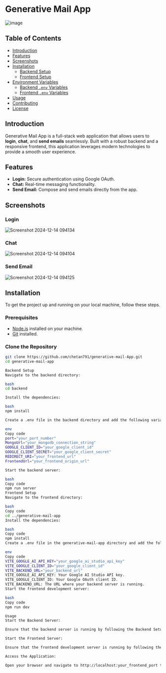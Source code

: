 # Generative Mail App

![image](https://github.com/user-attachments/assets/38049438-7b95-4a28-a5c3-9b4c72eded72)


## Table of Contents

- [Introduction](#introduction)
- [Features](#features)
- [Screenshots](#screenshots)
- [Installation](#installation)
  - [Backend Setup](#backend-setup)
  - [Frontend Setup](#frontend-setup)
- [Environment Variables](#environment-variables)
  - [Backend `.env` Variables](#backend-env-variables)
  - [Frontend `.env` Variables](#frontend-env-variables)
- [Usage](#usage)
- [Contributing](#contributing)
- [License](#license)

## Introduction

Generative Mail App is a full-stack web application that allows users to **login**, **chat**, and **send emails** seamlessly. Built with a robust backend and a responsive frontend, this application leverages modern technologies to provide a smooth user experience.

## Features

- **Login:** Secure authentication using Google OAuth.
- **Chat:** Real-time messaging functionality.
- **Send Email:** Compose and send emails directly from the app.

## Screenshots

### Login

![Screenshot 2024-12-14 094134](https://github.com/user-attachments/assets/f0a1e852-fb53-4d06-b566-0b49f6f6b3bd)

### Chat

![Screenshot 2024-12-14 094104](https://github.com/user-attachments/assets/431667f5-8a47-49d6-974f-0182e1a0d9ad)

### Send Email

![Screenshot 2024-12-14 094125](https://github.com/user-attachments/assets/48d152de-bc5f-43b1-ae57-d93a9d70ea81)

## Installation

To get the project up and running on your local machine, follow these steps.

### Prerequisites

- [Node.js](https://nodejs.org/) installed on your machine.
- [Git](https://git-scm.com/) installed.

### Clone the Repository

```bash
git clone https://github.com/chetan791/generative-mail-App.git
cd generative-mail-app

Backend Setup
Navigate to the backend directory:

bash
cd backend

Install the dependencies:

bash
npm install

Create a .env file in the backend directory and add the following variables:

env
Copy code
port="your_port_number"
MongoUrl="your_mongodb_connection_string"
GOOGLE_CLIENT_ID="your_google_client_id"
GOOGLE_CLIENT_SECRET="your_google_client_secret"
REDIRECT_URI="your_frontend_url"
FrontendUrl="your_frontend_origin_url"

Start the backend server:

bash
Copy code
npm run server
Frontend Setup
Navigate to the frontend directory:

bash
Copy code
cd ../generative-mail-app
Install the dependencies:

bash
Copy code
npm install
Create a .env file in the generative-mail-app directory and add the following variables:

env
Copy code
VITE_GOOGLE_AI_API_KEY="your_google_ai_studio_api_key"
VITE_GOOGLE_CLIENT_ID="your_google_client_id"
VITE_BACKEND_URL="your_backend_url"
VITE_GOOGLE_AI_API_KEY: Your Google AI Studio API key.
VITE_GOOGLE_CLIENT_ID: Your Google OAuth client ID.
VITE_BACKEND_URL: The URL where your backend server is running.
Start the frontend development server:

bash
Copy code
npm run dev

Usage
Start the Backend Server:

Ensure that the backend server is running by following the Backend Setup instructions.

Start the Frontend Server:

Ensure that the frontend development server is running by following the Frontend Setup instructions.

Access the Application:

Open your browser and navigate to http://localhost:your_frontend_port to use the Generative Mail App.
